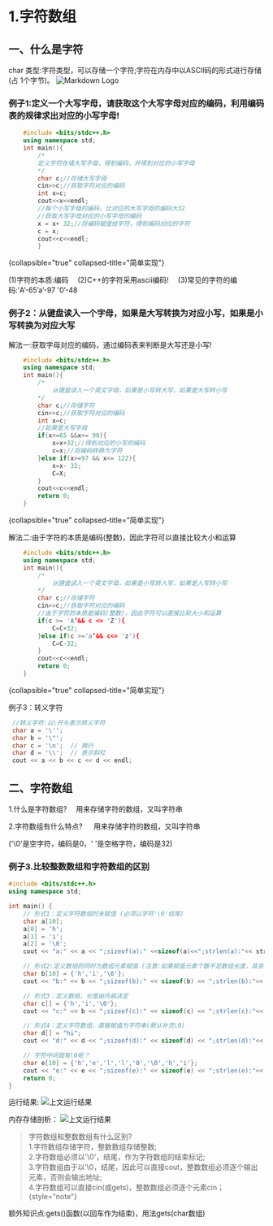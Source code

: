 # 1.字符数组

## 一、什么是字符
char 类型:字符类型，可以存储一个字符;字符在内存中以ASCII码的形式进行存储(占
1个字节)。
![Markdown Logo](ASCIIItro.png "Markdown")

### 例子1:定义一个大写字母，请获取这个大写字母对应的编码，利用编码表的规律求出对应的小写字母!
```C++
    #include <bits/stdc++.h>
    using namespace std;
    int main(){
        /*
        定义字符存储大写字母，得到编码，并得到对应的小写字母
        */
        char c;//存储大写字母
        cin>>c;//获取字符对应的编码
        int x=c;
        cout<<x<<endl;
        //每个小写字母的编码，比对应的大写字母的编码大32
        //获取大写字母对应的小写字母的编码
        x = x+ 32;//将编码赋值给字符，得到编码对应的字符
        c = x;
        cout<<c<<endl;
        }
```
{collapsible="true" collapsed-title="简单实现"}

<warning>
(1)字符的本质:编码&emsp;
(2)C++的字符采用ascii编码!&emsp; 
(3)常见的字符的编码:’A’-65’a’-97 '0’-48
</warning>

### 例子2：从键盘读入一个字母，如果是大写转换为对应小写，如果是小写转换为对应大写

解法一:获取字母对应的编码，通过编码表来判断是大写还是小写!<br/>
```C++
    #include <bits/stdc++.h>
    using namespace std;
    int main(){
        /*
            从键盘读入一个英文字母，如果是小写转大写，如果是大写转小写
        */
        char c;//存储字符
        cin>>c;//获取字符对应的编码
        int x=c;
        //如果是大写字母
        if(x>=65 &&x<= 90){
            x=x+32;//得到对应的小写的编码
            c=x;//将编码转换为字符
        }else if(x>=97 && x<= 122){
            x=x- 32;
            C=X;
        }
        cout<<c<<endl;
        return 0;
    }
```
{collapsible="true" collapsed-title="简单实现"}

解法二:由于字符的本质是编码(整数)，因此字符可以直接比较大小和运算<br/>
```C++
    #include <bits/stdc++.h>
    using namespace std;
    int main(){
        /*
            从键盘读入一个英文字母，如果是小写转人写，如果是人写转小写
        */
        char c;//存储字符
        cin>>c;//获取字符对应的编码
        //由于字符的本质是编码(整数)，因此字符可以直接比较大小和运算
        if(c >= 'A’&& c <= 'Z'){
            C=C+32;
        }else if(c >='a’&& c<= 'z'){
            C=C-32;
        }
        cout<<c<<endl;
        return 0;
    }
```
{collapsible="true" collapsed-title="简单实现"}

例子3：转义字符
```C++
 //转义字符:以\开头表示转义字符
 char a = '\'';
 char b = '\"';
 char c = '\n';  // 换行
 char d = '\\';  // 表示斜杠
 cout << a << b << c << d << endl;
```


## 二、字符数组
<note>
1.什么是字符数组?
&emsp;用来存储字符的数组，又叫字符串

2.字符数组有什么特点?
&emsp; 用来存储字符的数组，又叫字符串

('\0'是空字符，编码是0，' '是空格字符，编码是32)
</note>

### 例子3.比较整数数组和字符数组的区别
```C++
#include <bits/stdc++.h>
using namespace std;

int main() {
    // 形式1：定义字符数组时未赋值 (必须以字符'\0'结尾)
    char a[10];
    a[0] = 'h';
    a[1] = 'i';
    a[2] = '\0';
    cout << "a:" << a << ";sizeof(a):" <<sizeof(a)<<";strlen(a):"<< strlen(a)<<endl;

    // 形式2:定义数组的同时为数组元素赋值 (注意:如果赋值元素个数不足数组长度，其余值默认是'\0')
    char b[10] = {'h','i','\0'};
    cout << "b:" << b << ";sizeof(b):" << sizeof(b) << ";strlen(b):"<< strlen(b)<<endl;

    // 形式3：定义数组，长度由内容决定
    char c[] = {'h','i','\0'};
    cout << "c:" << b << ";sizeof(c):" << sizeof(c) << ";strlen(c):"<< strlen(c)<<endl;

    // 形式4：定义字符数组，直接赋值为字符串(默认补充\0)
    char d[] = "hi";
    cout << "d:" << d << ";sizeof(d):" << sizeof(d) << ";strlen(d):"<< strlen(d)<<endl;

    // 字符中间就有\0呢？
    char e[10] = {'h','e','l','l','0','\0','h','i'};
    cout << "e:" << e << ";sizeof(e):" << sizeof(e) << ";strlen(e):"<< strlen(e)<<endl;
    return 0;
}
```
运行结果:
![上文运行结果](StringImg02.png "上文运行结果")

内存存储剖析：
![上文运行结果](StringImg03.png "上文运行结果")

> 字符数组和整数数组有什么区别?<br/>
> 1.字符数组存储字符，整数数组存储整数;<br/>
> 2.字符数组必须以'\0'，结尾，作为字符数组的结束标记;<br/>
> 3.字符数组由于以’\0，结尾，因此可以直接cout，整数数组必须逐个输出元素，否则会输出地址;<br/>
> 4.字符数组可以直接cin(或gets)，整数数组必须逐个元素cin；<br/>
{style="note"}

额外知识点:gets()函数(以回车作为结束)，用法gets(char数组)